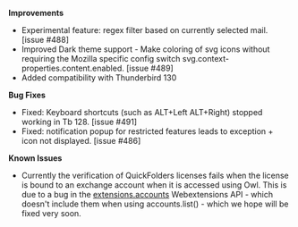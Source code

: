 **Improvements**

*   Experimental feature: regex filter based on currently selected mail. \[issue #488\]
*   Improved Dark theme support - Make coloring of svg icons without requiring the Mozilla specific config switch svg.context-properties.content.enabled. \[issue #489\]
*   Added compatibility with Thunderbird 130

**Bug Fixes**

*   Fixed: Keyboard shortcuts (such as ALT+Left ALT+Right) stopped working in Tb 128. [issue #491]
*   Fixed: notification popup for restricted features leads to exception + icon not displayed. \[issue #486\]

**Known Issues**

*   Currently the verification of QuickFolders licenses fails when the license is bound to an exchange account when it is accessed using Owl. This is due to a bug in the [extensions.accounts](https://webextension-api.thunderbird.net/en/128-esr-mv2/accounts.html#accounts-api) Webextensions API - which doesn't include them when using accounts.list() - which we hope will be fixed very soon.


